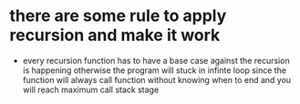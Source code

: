 # there are some rule to apply recursion and make it work 

* every recursion function has to have a base case against the recursion is happening otherwise the program will stuck in infinte loop since the function will always call function without knowing when to end and you will reach maximum call stack stage 

